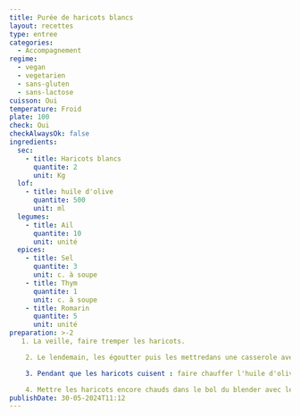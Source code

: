 ```yaml
---
title: Purée de haricots blancs
layout: recettes
type: entree
categories:
  - Accompagnement
regime:
  - vegan
  - vegetarien
  - sans-gluten
  - sans-lactose
cuisson: Oui
temperature: Froid
plate: 100
check: Oui
checkAlwaysOk: false
ingredients:
  sec:
    - title: Haricots blancs
      quantite: 2
      unit: Kg
  lof:
    - title: huile d'olive
      quantite: 500
      unit: ml
  legumes:
    - title: Ail
      quantite: 10
      unit: unité
  epices:
    - title: Sel
      quantite: 3
      unit: c. à soupe
    - title: Thym
      quantite: 1
      unit: c. à soupe
    - title: Romarin
      quantite: 5
      unit: unité
preparation: >-2
   1. La veille, faire tremper les haricots.

    2. Le lendemain, les égoutter puis les mettredans une casserole avec l'eau, les laisser cuire complètement. Les égoutter en réservantde l'eau de cuisson (25 ml par personne, 2,5L pour 100 personnes).

    3. Pendant que les haricots cuisent : faire chauffer l'huile d'olive dans une casserole. Y plonger les gousses d'ail en chemise et les herbes aromatiques. Laisser l'ail confire à feu doux. Quand l'ail est cuit, filtrer l'huile. Jeter les herbes, laisser les gousses d'ail refroidir. Prélever la chair des gousses d'ail. Réserver 2/3 d'huile pour la purée, 1/3 de l'huile pour la fin.

    4. Mettre les haricots encore chauds dans le bol du blender avec les 2/3 de l'huile infusée, l'ai et le sel
publishDate: 30-05-2024T11:12
---
```

